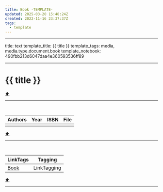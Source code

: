 ```yaml
---
title: Book -TEMPLATE-
updated: 2025-03-20 15:48:24Z
created: 2022-11-16 23:37:37Z
tags:
  - template
---
```


---
title: text
template_title: {{ title }}
template_tags: media, media.type.document.book
template_notebook: 490fbb213d6047daa4e360593536ff89

---
# {{ title }}

[⬆️](#t)
***
<br>



| Authors | Year | ISBN | File |
|---|---|---|---|
|  |  |  |  |
[⬆️](#t)
***
<br>



| LinkTags | Tagging |
|-|-|
| [Book](../1.Mind/Book.md) | LinkTagging |
[⬆️](#t)
***
<br>
